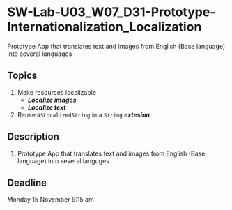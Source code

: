 # SW-Lab-U03_W07_D31-Prototype-Internationalization_Localization
Prototype App that translates text and images from English (Base language) into several languages

## Topics
1. Make resources localizable
   - _**Localize images**_
   - _**Localize text**_
2. Reuse `NSLocalizedString` in a `String` _**extesion**_

## Description
1. Prototype App that translates text and images from English (Base language) into several languges.


## Deadline 
Monday 15 November 9:15 am


